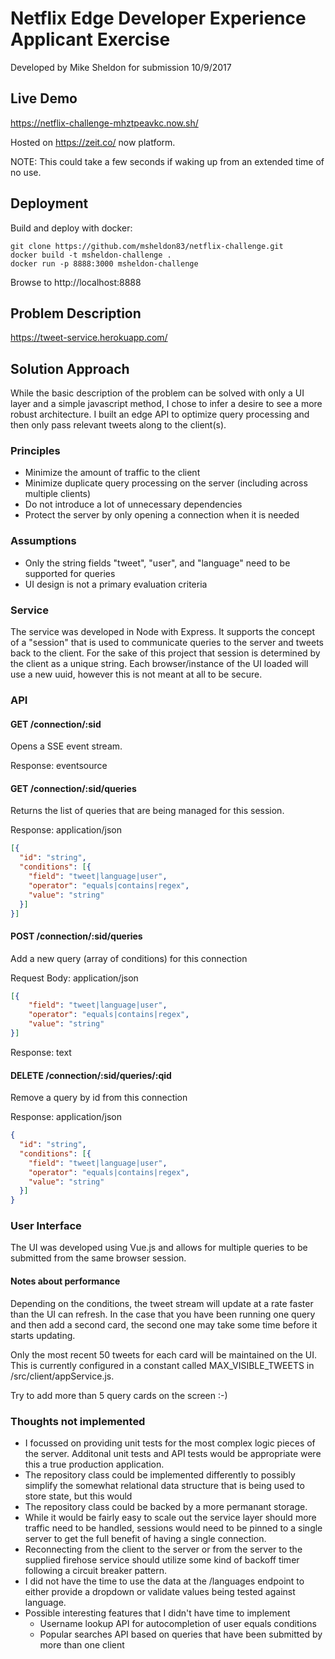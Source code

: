 # Netflix Edge Developer Experience Applicant Exercise
Developed by Mike Sheldon for submission 10/9/2017

## Live Demo

https://netflix-challenge-mhztpeavkc.now.sh/

Hosted on https://zeit.co/ now platform.

NOTE: This could take a few seconds if waking up from an extended time of no use.

## Deployment 

Build and deploy with docker:

```
git clone https://github.com/msheldon83/netflix-challenge.git
docker build -t msheldon-challenge .
docker run -p 8888:3000 msheldon-challenge
```

Browse to http://localhost:8888


## Problem Description
https://tweet-service.herokuapp.com/

## Solution Approach
While the basic description of the problem can be solved with only a UI layer and a simple javascript method, I chose to infer a desire to see a more robust architecture. I built an edge API to optimize query processing and then only pass relevant tweets along to the client(s).

### Principles
  - Minimize the amount of traffic to the client
  - Minimize duplicate query processing on the server (including across multiple clients)
  - Do not introduce a lot of unnecessary dependencies
  - Protect the server by only opening a connection when it is needed

### Assumptions
  - Only the string fields "tweet", "user", and "language" need to be supported for queries
  - UI design is not a primary evaluation criteria

### Service
The service was developed in Node with Express. It supports the concept of a "session" that is used to communicate queries to the server and tweets back to the client. For the sake of this project that session is determined by the client as a unique string.  Each browser/instance of the UI loaded will use a new uuid, however this is not meant at all to be secure.

### API

#### GET /connection/:sid
Opens a SSE event stream.

Response: eventsource

#### GET /connection/:sid/queries
Returns the list of queries that are being managed for this session.

Response: application/json
```json
[{
  "id": "string",
  "conditions": [{
    "field": "tweet|language|user",
    "operator": "equals|contains|regex",
    "value": "string"
  }]
}]
```

#### POST /connection/:sid/queries
Add a new query (array of conditions) for this connection

Request Body: application/json
```json
[{
    "field": "tweet|language|user",
    "operator": "equals|contains|regex",
    "value": "string"
}]
```

Response: text

#### DELETE /connection/:sid/queries/:qid
Remove a query by id from this connection

Response: application/json
```json
{
  "id": "string",
  "conditions": [{
    "field": "tweet|language|user",
    "operator": "equals|contains|regex",
    "value": "string"
  }]
}
```

### User Interface
The UI was developed using Vue.js and allows for multiple queries to be submitted from the same browser session.  

#### Notes about performance
Depending on the conditions, the tweet stream will update at a rate faster than the UI can refresh. In the case that you have been running one query and then add a second card, the second one may take some time before it starts updating.

Only the most recent 50 tweets for each card will be maintained on the UI.  This is currently configured in a constant called MAX_VISIBLE_TWEETS in /src/client/appService.js.

Try to add more than 5 query cards on the screen :-)

### Thoughts not implemented
  - I focussed on providing unit tests for the most complex logic pieces of the server.  Additonal unit tests and API tests would be appropriate were this a true production application.
  - The repository class could be implemented differently to possibly simplify the somewhat relational data structure that is being used to store state, but this would 
  - The repository class could be backed by a more permanant storage.
  - While it would be fairly easy to scale out the service layer should more traffic need to be handled, sessions would need to be pinned to a single server to get the full benefit of having a single connection.
  - Reconnecting from the client to the server or from the server to the supplied firehose service should utilize some kind of backoff timer following a circuit breaker pattern.
  - I did not have the time to use the data at the /languages endpoint to either provide a dropdown or validate values being tested against language.  
  - Possible interesting features that I didn't have time to implement
    - Username lookup API for autocompletion of user equals conditions
    - Popular searches API based on queries that have been submitted by more than one client


